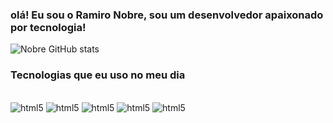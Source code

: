 ### olá! Eu sou o Ramiro Nobre, sou um desenvolvedor apaixonado por tecnologia! 

![Nobre GitHub stats](https://github-readme-stats.vercel.app/api?username=DevRPN&show_icons=true&theme=tokyonight)

### Tecnologias que eu uso no meu dia

<div style="display: inline_block"><br/>
  <img alt="html5" src="https://img.shields.io/badge/HTML5-E34F26?style=for-the-badge&logo=html5&logoColor=white"/>
  <img alt="html5" src="https://img.shields.io/badge/CSS3-1572B6?style=for-the-badge&logo=css3&logoColor=white"/>
  <img alt="html5" src="https://img.shields.io/badge/JavaScript-F7DF1E?style=for-the-badge&logo=javascript&logoColor=black"/>
  <img alt="html5" src="https://img.shields.io/badge/React-20232A?style=for-the-badge&logo=react&logoColor=61DAFB"/>
  <img alt="html5" src="https://img.shields.io/badge/Sass-CC6699?style=for-the-badge&logo=sass&logoColor=white"/>

</div>
